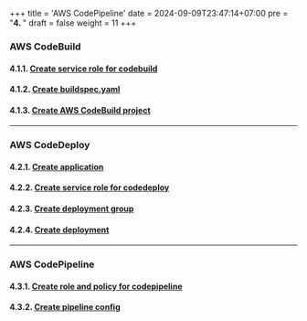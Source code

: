+++
title = 'AWS CodePipeline'
date = 2024-09-09T23:47:14+07:00
pre = "<b>4. </b>"
draft = false
weight = 11
+++
### AWS CodeBuild

#### 4.1.1. [Create service role for codebuild](/creat-codepipeline/create-codebuild/create-role-codebuild/#1-create-iam-policy-for-codebuild)
#### 4.1.2. [Create buildspec.yaml](/creat-codepipeline/create-codebuild/create-buildspec/#create-buildspecyaml)
#### 4.1.3. [Create AWS CodeBuild project](/creat-codepipeline/create-codebuild/create-project/#create-aws-codebuild-config)
---
### AWS CodeDeploy
#### 4.2.1. [Create application](/creat-codepipeline/create-codedeploy/create-application/#1-create-application-codedeploy)
#### 4.2.2. [Create service role for codedeploy](/creat-codepipeline/create-codedeploy/create-codedeploy-role/#create-role-and-policy-for-deployment-group)
#### 4.2.3. [Create deployment group](/creat-codepipeline/create-codedeploy/create-deployment-group/#3-create-deployment-group)
#### 4.2.4. [Create deployment](/creat-codepipeline/create-codedeploy/create-deployment/#create-deployment)
---
### AWS CodePipeline
#### 4.3.1. [Create role and policy for codepipeline](/aws-codepipeline/create-codepipeline/create-role/)
#### 4.3.2. [Create pipeline config](/aws-codepipeline/create-codepipeline/create-pipeline-conf/)